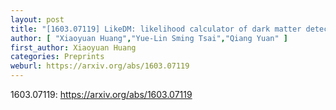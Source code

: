 ```yaml
---
layout: post
title: "[1603.07119] LikeDM: likelihood calculator of dark matter detection"
author: [ "Xiaoyuan Huang","Yue-Lin Sming Tsai","Qiang Yuan" ]
first_author: Xiaoyuan Huang
categories: Preprints
weburl: https://arxiv.org/abs/1603.07119
---
```


1603.07119: https://arxiv.org/abs/1603.07119

